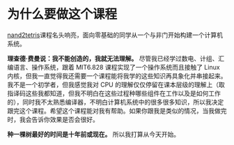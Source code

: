 # 为什么要做这个课程

[nand2tetris](https://www.nand2tetris.org/)课程名头响亮，面向零基础的同学从一个与非门开始构建一个计算机系统。

**理查德·费曼说：我不能创造的，我就无法理解。** 尽管我已经学过数电、计组、汇编语言、操作系统，跟着 MIT6.828 课程实现了一个操作系统而且接触了 Linux 内核，但我一直觉得我还需要一个课程能将我学的这些知识再具象化并串接起来。我不是一个初学者，但我感觉我对 CPU 的理解仅仅停留在课本层级的理解上（取指译码这些我都知道，但我不明白在这些过程种哪些组件在工作以及是如何工作的），同时我不太熟悉编译器，不明白计算机系统中的很多很多知识，所以我决定跟完这个课程。希望这个课程能对我有帮助。如果你跟我是类似的情况，当我做完时，我会告诉你效果是否会很好。

**种一棵树最好的时间是十年前或现在。** 所以我打算从今天开始。

